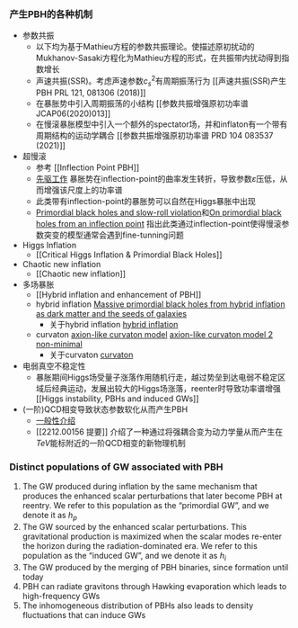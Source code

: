 ### 产生PBH的各种机制
- 参数共振
	- 以下均为基于Mathieu方程的参数共振理论。使描述原初扰动的Mukhanov-Sasaki方程化为Mathieu方程的形式，在共振带内扰动得到指数增长
	- 声速共振(SSR)。考虑声速参数$c_s^2$有周期振荡行为 [[声速共振(SSR)产生PBH PRL 121, 081306 (2018)]]	
	- 在暴胀势中引入周期振荡的小结构 [[参数共振增强原初功率谱 JCAP06(2020)013]]
	- 在慢滚暴胀模型中引入一个额外的spectator场，并和inflaton有一个带有周期结构的运动学耦合 [[参数共振增强原初功率谱 PRD 104 083537 (2021)]]
-  超慢滚
	- 参考 [[Inflection Point PBH]]
	- [先驱工作](file:///Users/lyuzhenhong/Desktop/Academic/Research/PBH/Primordial%20black%20holes%20from%20single%20field%20models%20of%20inflation.pdf) 暴胀势在inflection-point的曲率发生转折，导致参数$\varepsilon$压低，从而增强该尺度上的功率谱
	- 此类带有inflection-point的暴胀势可以自然在Higgs暴胀中出现
	- [Primordial black holes and slow-roll violation](file:///Users/lyuzhenhong/Desktop/Academic/Research/PBH/PhysRevD.96.063503_PBH_slowroll_violation.pdf)和[On primordial black holes from an inflection point](file:///Users/lyuzhenhong/Desktop/Academic/Research/PBH/On%20primordial%20black%20holes%20from%20an%20inflection%20point.pdf) 指出此类通过inflection-point使得慢滚参数突变的模型通常会遇到fine-tunning问题
- Higgs Inflation
	- [[Critical Higgs Inflation & Primordial Black Holes]]
- Chaotic new inflation
	- [[Chaotic new inflation]]
- 多场暴胀
	- [[Hybrid inflation and enhancement of PBH]]
	- hybrid inflation [Massive primordial black holes from hybrid inflation as dark matter and the seeds of galaxies](file:///Users/lyuzhenhong/Desktop/Academic/Research/PBH/PhysRevD.92.023524_PBH_hybrid%20inflation_DM_Seeds_of_galaxies.pdf)
		- 关于hybrid inflation [hybrid inflation](file:///Users/lyuzhenhong/Desktop/Academic/Research/9605094_Density-Perturbations-and-Black-Hole-Formation-in-Hybrid-Inflation.pdf)
	- curvaton [axion-like curvaton model](file:///Users/lyuzhenhong/Downloads/10.1103_PhysRevLett.126.131301_NANOGrav-Results-and-LIGO-Virgo-Primordial-Black-Holes-in-Axionlike-Curvaton-Models.pdf) [axion-like curvaton model 2](file:///Users/lyuzhenhong/Downloads/1711.08956_Primordial-Black-Holes-for-the-LIGO-Events-in-the-Axion-like-Curvaton-Model.pdf) [non-minimal](file:///Users/lyuzhenhong/Academic/Research/PBH/2112.12680_Primordial-Black-Hole-Formation-in-Non-Minimal-Curvaton-Scenario.pdf)
		- 关于curvaton [curvaton](file:///Users/lyuzhenhong/Downloads/0208055_The-primordial-density-perturbation-in-the-curvaton-scenario.pdf)
- 电弱真空不稳定性
	- 暴胀期间Higgs场受量子涨落作用随机行走，越过势垒到达电弱不稳定区域后经典运动，发展出较大的Higgs场涨落，reenter时导致功率谱增强 [[Higgs instability, PBHs and induced GWs]]
-  (一阶)QCD相变导致状态参数软化从而产生PBH
	- [一般性介绍](/Users/lyuzhenhong/Desktop/Academic/Research/PBH/PBH_QCD/9605152_PBH-QCDEpoch.pdf)
	- [[2212.00156 提要]] 介绍了一种通过将强耦合变为动力学量从而产生在$TeV$能标附近的一阶QCD相变的新物理机制

### Distinct populations of GW associated with PBH
1. The GW produced during inflation by the same mechanism that produces the enhanced scalar perturbations that later become PBH at reentry. We refer to this population as the “primordial GW”, and we denote it as $h_p$
2. The GW sourced by the enhanced scalar perturbations. This gravitational production is maximized when the scalar modes re-enter the horizon during the radiation-dominated era. We refer to this population as the “induced GW”, and we denote it as $h_i$
3. The GW produced by the merging of PBH binaries, since formation until today
4. PBH can radiate gravitons through Hawking evaporation which leads to high-frequency GWs
5. The inhomogeneous distribution of PBHs also leads to density fluctuations that can induce GWs
